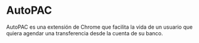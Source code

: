 # AutoPAC

AutoPAC es una extensión de Chrome que facilita la vida de un usuario que quiera agendar una transferencia desde la cuenta de su banco.
